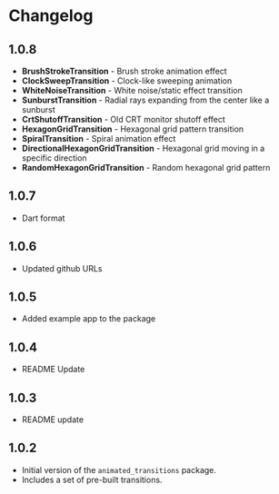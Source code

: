 # Changelog

## 1.0.8

- **BrushStrokeTransition** - Brush stroke animation effect
- **ClockSweepTransition** - Clock-like sweeping animation
- **WhiteNoiseTransition** - White noise/static effect transition
- **SunburstTransition** - Radial rays expanding from the center like a sunburst
- **CrtShutoffTransition** - Old CRT monitor shutoff effect
- **HexagonGridTransition** - Hexagonal grid pattern transition
- **SpiralTransition** - Spiral animation effect
- **DirectionalHexagonGridTransition** - Hexagonal grid moving in a specific direction
- **RandomHexagonGridTransition** - Random hexagonal grid pattern

## 1.0.7

- Dart format


## 1.0.6

- Updated github URLs

## 1.0.5

- Added example app to the package

## 1.0.4

- README Update

## 1.0.3

- README update

## 1.0.2

- Initial version of the `animated_transitions` package.
- Includes a set of pre-built transitions.